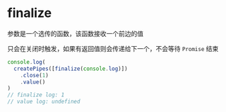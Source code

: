 # finalize

参数是一个选传的函数，该函数接收一个前边的值

只会在关闭时触发，如果有返回值则会传递给下一个，不会等待 `Promise` 结束



```js
console.log(
  createPipes([finalize(console.log)])
    .close(1)
    .value()
)
// finalize log: 1
// value log: undefined
```

